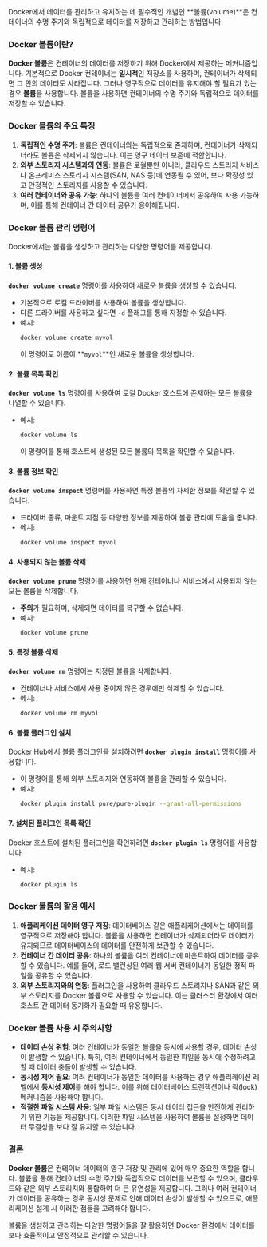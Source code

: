 Docker에서 데이터를 관리하고 유지하는 데 필수적인 개념인 **볼륨(volume)**은 컨테이너의 수명 주기와 독립적으로 데이터를 저장하고 관리하는 방법입니다.

### Docker 볼륨이란?
**Docker 볼륨**은 컨테이너의 데이터를 저장하기 위해 Docker에서 제공하는 메커니즘입니다. 기본적으로 Docker 컨테이너는 **일시적**인 저장소를 사용하며, 컨테이너가 삭제되면 그 안의 데이터도 사라집니다. 그러나 영구적으로 데이터를 유지해야 할 필요가 있는 경우 **볼륨**을 사용합니다. 볼륨을 사용하면 컨테이너의 수명 주기와 독립적으로 데이터를 저장할 수 있습니다.

### Docker 볼륨의 주요 특징
1. **독립적인 수명 주기**: 볼륨은 컨테이너와는 독립적으로 존재하며, 컨테이너가 삭제되더라도 볼륨은 삭제되지 않습니다. 이는 영구 데이터 보존에 적합합니다.
2. **외부 스토리지 시스템과의 연동**: 볼륨은 로컬뿐만 아니라, 클라우드 스토리지 서비스나 온프레미스 스토리지 시스템(SAN, NAS 등)에 연동될 수 있어, 보다 확장성 있고 안정적인 스토리지를 사용할 수 있습니다.
3. **여러 컨테이너와 공유 가능**: 하나의 볼륨을 여러 컨테이너에서 공유하여 사용 가능하며, 이를 통해 컨테이너 간 데이터 공유가 용이해집니다.

### Docker 볼륨 관리 명령어
Docker에서는 볼륨을 생성하고 관리하는 다양한 명령어를 제공합니다.

#### 1. 볼륨 생성
**`docker volume create`** 명령어를 사용하여 새로운 볼륨을 생성할 수 있습니다.
- 기본적으로 로컬 드라이버를 사용하여 볼륨을 생성합니다.
- 다른 드라이버를 사용하고 싶다면 `-d` 플래그를 통해 지정할 수 있습니다.
- 예시:
  ```bash
  docker volume create myvol
  ```
  이 명령어로 이름이 **`myvol`**인 새로운 볼륨을 생성합니다.

#### 2. 볼륨 목록 확인
**`docker volume ls`** 명령어를 사용하여 로컬 Docker 호스트에 존재하는 모든 볼륨을 나열할 수 있습니다.
- 예시:
  ```bash
  docker volume ls
  ```
  이 명령어를 통해 호스트에 생성된 모든 볼륨의 목록을 확인할 수 있습니다.

#### 3. 볼륨 정보 확인
**`docker volume inspect`** 명령어를 사용하면 특정 볼륨의 자세한 정보를 확인할 수 있습니다.
- 드라이버 종류, 마운트 지점 등 다양한 정보를 제공하여 볼륨 관리에 도움을 줍니다.
- 예시:
  ```bash
  docker volume inspect myvol
  ```

#### 4. 사용되지 않는 볼륨 삭제
**`docker volume prune`** 명령어를 사용하면 현재 컨테이너나 서비스에서 사용되지 않는 모든 볼륨을 삭제합니다.
- **주의**가 필요하며, 삭제되면 데이터를 복구할 수 없습니다.
- 예시:
  ```bash
  docker volume prune
  ```

#### 5. 특정 볼륨 삭제
**`docker volume rm`** 명령어는 지정된 볼륨을 삭제합니다.
- 컨테이너나 서비스에서 사용 중이지 않은 경우에만 삭제할 수 있습니다.
- 예시:
  ```bash
  docker volume rm myvol
  ```

#### 6. 볼륨 플러그인 설치
Docker Hub에서 볼륨 플러그인을 설치하려면 **`docker plugin install`** 명령어를 사용합니다.
- 이 명령어를 통해 외부 스토리지와 연동하여 볼륨을 관리할 수 있습니다.
- 예시:
  ```bash
  docker plugin install pure/pure-plugin --grant-all-permissions
  ```

#### 7. 설치된 플러그인 목록 확인
Docker 호스트에 설치된 플러그인을 확인하려면 **`docker plugin ls`** 명령어를 사용합니다.
- 예시:
  ```bash
  docker plugin ls
  ```

### Docker 볼륨의 활용 예시
1. **애플리케이션 데이터 영구 저장**: 데이터베이스 같은 애플리케이션에서는 데이터를 영구적으로 저장해야 합니다. 볼륨을 사용하면 컨테이너가 삭제되더라도 데이터가 유지되므로 데이터베이스의 데이터를 안전하게 보관할 수 있습니다.
2. **컨테이너 간 데이터 공유**: 하나의 볼륨을 여러 컨테이너에 마운트하여 데이터를 공유할 수 있습니다. 예를 들어, 로드 밸런싱된 여러 웹 서버 컨테이너가 동일한 정적 파일을 공유할 수 있습니다.
3. **외부 스토리지와의 연동**: 플러그인을 사용하여 클라우드 스토리지나 SAN과 같은 외부 스토리지를 Docker 볼륨으로 사용할 수 있습니다. 이는 클러스터 환경에서 여러 호스트 간 데이터 동기화가 필요할 때 유용합니다.

### Docker 볼륨 사용 시 주의사항
- **데이터 손상 위험**: 여러 컨테이너가 동일한 볼륨을 동시에 사용할 경우, 데이터 손상이 발생할 수 있습니다. 특히, 여러 컨테이너에서 동일한 파일을 동시에 수정하려고 할 때 데이터 충돌이 발생할 수 있습니다.
- **동시성 제어 필요**: 여러 컨테이너가 동일한 데이터를 사용하는 경우 애플리케이션 레벨에서 **동시성 제어**를 해야 합니다. 이를 위해 데이터베이스 트랜잭션이나 락(lock) 메커니즘을 사용해야 합니다.
- **적절한 파일 시스템 사용**: 일부 파일 시스템은 동시 데이터 접근을 안전하게 관리하기 위한 기능을 제공합니다. 이러한 파일 시스템을 사용하여 볼륨을 설정하면 데이터 무결성을 보다 잘 유지할 수 있습니다.

### 결론
**Docker 볼륨**은 컨테이너 데이터의 영구 저장 및 관리에 있어 매우 중요한 역할을 합니다. 볼륨을 통해 컨테이너의 수명 주기와 독립적으로 데이터를 보관할 수 있으며, 클라우드와 같은 외부 스토리지와 통합하여 더 큰 유연성을 제공합니다. 그러나 여러 컨테이너가 데이터를 공유하는 경우 동시성 문제로 인해 데이터 손상이 발생할 수 있으므로, 애플리케이션 설계 시 이러한 점들을 고려해야 합니다.

볼륨을 생성하고 관리하는 다양한 명령어들을 잘 활용하면 Docker 환경에서 데이터를 보다 효율적이고 안정적으로 관리할 수 있습니다.